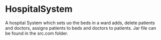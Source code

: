 # HospitalSystem
A hospital System which sets uo the beds in a ward adds, delete patients and doctors, assigns patients to beds and doctors to patients. Jar file can be found in the src.com folder.
